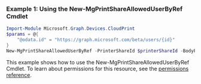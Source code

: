 ### Example 1: Using the New-MgPrintShareAllowedUserByRef Cmdlet
```powershell
Import-Module Microsoft.Graph.Devices.CloudPrint
$params = @{
	"@odata.id" = "https://graph.microsoft.com/beta/users/{id}"
}
New-MgPrintShareAllowedUserByRef -PrinterShareId $printerShareId -BodyParameter $params
```
This example shows how to use the New-MgPrintShareAllowedUserByRef Cmdlet.
To learn about permissions for this resource, see the [permissions reference](/graph/permissions-reference).
